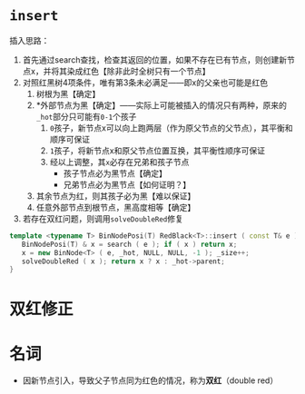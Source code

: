 # `insert`
插入思路：
1. 首先通过search查找，检查其返回的位置，如果不存在已有节点，则创建新节点x，并将其染成红色【除非此时全树只有一个节点】
2. 对照红黑树4项条件，唯有第3条未必满足——即x的父亲也可能是红色
    1. 树根为黑【确定】
    2. *外部节点为黑【确定】——实际上可能被插入的情况只有两种，原来的`_hot`部分只可能有`0-1`个孩子
        1. `0`孩子，新节点x可以向上跑两层（作为原父节点的父节点），其平衡和顺序可保证
        2. `1`孩子，将新节点x和原父节点位置互换，其平衡性顺序可保证
        3. 经以上调整，其`x`必存在兄弟和孩子节点
            - 孩子节点必为黑节点【确定】
            - 兄弟节点必为黑节点【如何证明？】
    3. 其余节点为红，则其孩子必为黑【难以保证】
    4. 任意外部节点到根节点，黑高度相等【确定】
3. 若存在双红问题，则调用`solveDoubleRed`修复
```c++
template <typename T> BinNodePosi(T) RedBlack<T>::insert ( const T& e ) { 
   BinNodePosi(T) & x = search ( e ); if ( x ) return x;
   x = new BinNode<T> ( e, _hot, NULL, NULL, -1 ); _size++;  
   solveDoubleRed ( x ); return x ? x : _hot->parent;
}
```

# 双红修正

# 名词
-   因新节点引入，导致父子节点同为红色的情况，称为**双红**（double red）
